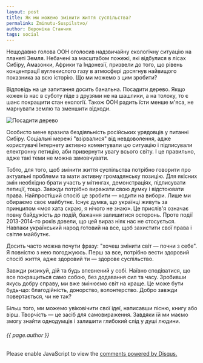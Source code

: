 ```yaml
---
layout: post
title: Як ми можемо змінити життя суспільства?
permalink: Zminutu-Suspilstvo/
author: Вероніка Станчик
tags: social
---
```


Нещодавно голова ООН оголосив надзвичайну екологічну ситуацію на планеті Земля. Небачені за масштабом пожежі, які відбулися в лісах Сибіру, Амазонки, Африки та Індонезії, призвели до того, що рівень концентрації вуглекислого газу в атмосфері досягнув найвищого показника за всю історію. Що ми можемо з цим зробити?

Відповідь на це запитання досить банальна. Посадити дерево. Якщо кожен із нас в суботу піде з друзями не на шашлики, а на толоку, то є шанс покращити стан екології. Також ООН радить їсти менше м'яса, не марнувати землю та зменшити відходи.

![Посадити дерево](https://raw.githubusercontent.com/SenkoTaras/senkotaras.github.io/master/images/1.jpeg)

Особисто мене вразила бездіяльність російських урядовців у питанні Сибіру. Соціальні мережі "взірвалися" від невдоволення, адже користувачі Інтернету активно коментували цю ситуацію і підписували електронну петицію, аби привернути увагу всього світу. І це правильно, адже такі теми не можна замовчувати.

Тобто, для того, щоб змінити життя суспільства потрібно говорити про актуальні проблеми та мати активну громадянську позицію. Для якісних змін необхідно брати участь у мітингах, демонстраціях, підписувати петиції, тощо. Завжди потрібно виражати свою думку і відстоювати права. Найпростіший спосіб це зробити — ходити на вибори. Лише ми обираємо своє майбутнє. Існує думка, що українці живуть за принципом «моя хата скраю, я нічого не знаю». Це прислів'я означає повну байдужість до подій, бажання залишитися осторонь. Проте події 2013-2014-го років довели, що цей вираз ніяк нас не стосується. Навпаки український народ готовий на все, щоб захистити свої права і світле майбутнє.

Досить часто можна почути фразу: "хочеш змінити світ — почни з себе". Я повністю з нею погоджуюсь. Перш за все, потрібно вести здоровий спосіб життя, адже здоровий ти — здорове суспільство.

Завжди ризикуй, дій та будь впевнений у собі. Наївно сподіватися, що все покращиться само собою, без додавання сил та часу. Зробивши якусь добру справу, ми вже змінюємо світ на краще. Це може бути будь-що: благодійність, донорство, волонтерство. Добро завжди повертається, чи не так?

Більш того, ми можемо увіковічити свої ідеї, написавши пісню, книгу або вірш. Творчість — це засіб для самовираження. Завдяки їй ми маємо змогу знайти однодумців і залишити глибокий слід у душі людини.

<h6>{{ page.author }}</h6>


<div id="disqus_thread"></div>
<script>
var disqus_config = function () {
this.page.url = 'https://veronikastanchyk.github.io/Zminutu-Suspilstvo/';  // Replace PAGE_URL with your page's canonical URL variable
this.page.identifier = 'Zminutu-Suspilstvo'; // Replace PAGE_IDENTIFIER with your page's unique identifier variable
};

(function() { // DON'T EDIT BELOW THIS LINE
var d = document, s = d.createElement('script');
s.src = 'https://https-veronikastanchyk-github-io.disqus.com/embed.js';
s.setAttribute('data-timestamp', +new Date());
(d.head || d.body).appendChild(s);
})();
</script>
<noscript>Please enable JavaScript to view the <a href="https://disqus.com/?ref_noscript">comments powered by Disqus.</a></noscript>
